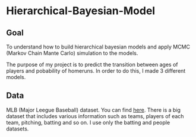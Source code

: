 # Hierarchical-Bayesian-Model

## Goal 
To understand how to build hierarchical bayesian models and apply MCMC (Markov Chain Mante Carlo) simulation to the models. 

The purpose of my project is to predict the transition between ages of players and pobability of homeruns. In order to do this, I made 3 different models.

## Data 
MLB (Major Leegue Baseball) dataset. You can find [here](http://www.seanlahman.com/baseball-archive/statistics/). 
There is a big dataset that includes various information such as teams, players of each team, pitching, batting and so on. 
I use only the batting and people datasets.
